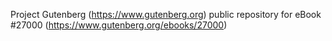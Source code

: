 Project Gutenberg (https://www.gutenberg.org) public repository for eBook #27000 (https://www.gutenberg.org/ebooks/27000)
